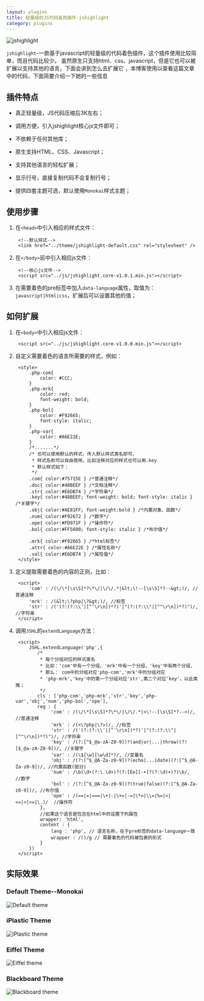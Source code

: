```yaml
---
layout: plugins
title: 轻量级的JS代码高亮插件-jshighlight
category: plugins
---
```



![jshighlight](/images/content/plugins/jshighlight/jshighlight.jpg)

`jshighlight`-一款基于javascript的轻量级的代码着色插件，这个插件使用比较简单，而且代码比较少。
虽然原生只支持html、css、javascript，但是它也可以被扩展以支持其他的语言，下面会讲到怎么去扩展它
，本博客使用以查看这篇文章中的代码，下面简要介绍一下她的一些信息

## 插件特点

* 真正轻量级，JS代码压缩后3K左右；

* 调用方便，引入jshighlight核心js文件即可；

* 不依赖于任何其他库；

* 原生支持HTML、CSS、Javascript；

* 支持其他语言的轻松扩展；

* 显示行号，直接复制代码不会复制行号；

* 提供四套主题可选，默认使用`Monokai`样式主题；

## 使用步骤

1. 在`<head>`中引入相应的样式文件：

        <!--默认样式--> 
        <link href="../theme/jshighlight-default.css" rel="stylesheet" />
    
2. 在`</body>`前中引入相应js文件：

        <!--核心js文件--> 
        <script src="../js/jshighlight.core-v1.0.1.min.js"></script>
    
3. 在需要着色的pre标签中加入`data-language`属性，取值为：`javascript|html|css`，扩展后可以设置其他的值；

## 如何扩展

1. 在`<body>`中引入相应js文件：

        <script src="../js/jshighlight.core-v1.0.0.min.js"></script> 
    
2. 自定义需要着色的语言所需要的样式，例如：

        <style>
            .php-com{
                color: #CCC;
            }
            .php-mrk{
                color: red;
                font-weight: bold;
            }
            .php-bol{
                color: #F92665;
                font-style: italic;
            }
            .php-var{
                color: #A6E22E;
            }
            /*.......*/
            /* 也可以使用默认的样式，传入默认样式类名即可，
             * 样式名称可以自由使用，比如注释对应的样式也可以用.key
             * 默认样式如下：
             */
            .com{ color:#75715E } /*普通注释*/
            .doc{ color:#48BEEF } /*文档注释*/
            .str{ color:#E6DB74 } /*字符串*/
            .key{ color:#48BEEF; font-weight: bold; font-style: italic } /*关键字*/
            .obj{ color:#AE81FF; font-weight:bold } /*内置对象、函数*/
            .num{ color:#F92672 } /*数字*/
            .ope{ color:#FD971F } /*操作符*/
            .bol{ color:#FF5600; font-style: italic } /*布尔值*/
    
            .mrk{ color:#F92665 } /*html标签*/
            .attr{ color:#A6E22E } /*属性名称*/
            .val{ color:#E6DB74 } /*属性值*/
        </style>
    
3. 定义提取需要着色的内容的正则，比如：

        <script>
            'com' : /(\/\*[\s\S]*?\*\/|\/\/.*|&lt;\!--[\s\S]*?--&gt;)/, //普通注释 
            'mrk' : /(&lt;\?php|\?&gt;)/, //标签 
            'str' : /('(?:(?:\\'|[^'\r\n])*?)'|"(?:(?:\\"|[^"\r\n])*?)")/, //字符串
        </script>
    
4. 调用`JSHL`的`extendLanguage`方法：

        <script>
            JSHL.extendLanguage('php',{
               /*
                * 每个分组对应的样式类名
                * 比如：'com'中有一个分组，'mrk'中有一个分组，'key'中有两个分组，
                * 那么： com中的分组对应'php-com','mrk'中的分组对应
                * 'php-mrk','key'中的第一个分组对应'str',第二个对应'key'，以此类推；
                */
               cls : ['php-com','php-mrk','str','key','php-var','obj','num','php-bol','ope'],
               reg : {
                    'com' : /(\/\*[\s\S]*?\*\/|\/\/.*|<\!--[\s\S]*?-->)/,  //普通注释
                    'mrk' : /(<\?php|\?>)/, //标签
                    'str' : /('(?:(?:\\'|[^'\r\n])*?)'|"(?:(?:\\"|[^"\r\n])*?)")/, //字符串
                    'key' : /(?:[^$_@a-zA-Z0-9])?(and|or|...|throw)(?![$_@a-zA-Z0-9])/, //关键字
                    'var' : /(\$[\w][\w\d]*)/, //变量名
                    'obj' : /(?:[^$_@A-Za-z0-9])?(echo|...|date)(?:[^$_@A-Za-z0-9])/, //内置函数(部分)
                    'num' : /\b(\d+(?:\.\d+)?(?:[Ee][-+]?(?:\d)+)?)\b/,  //数字
                    'bol' : /(?:[^$_@A-Za-z0-9])?(true|false)(?:[^$_@A-Za-z0-9])/, //布尔值
                    'ope' : /(==|=|===|\+|-|\+=|-=|\*=|\\=|%=|<|<=|>|>=|\.)/  //操作符
                },
                //如果这个语言是包含在html中的设置下列属性
                wrapper: 'html',
                content : {
                    lang : 'php', // 语言名称，在于pre标签的data-language一致
                    wrapper : /()/g // 需要着色的代码被包裹的形式
                }
            })
        </script>
    
## 实际效果

### Default Theme--Monokai
![Default theme](/images/content/plugins/jshighlight/default.png)

### iPlastic Theme
![iPlastic theme](/images/content/plugins/jshighlight/iPlastic.png)

### Eiffel Theme
![Eiffel theme](/images/content/plugins/jshighlight/Eiffel.png)

### Blackboard Theme
![Blackboard theme](/images/content/plugins/jshighlight/Blackboard.png)
